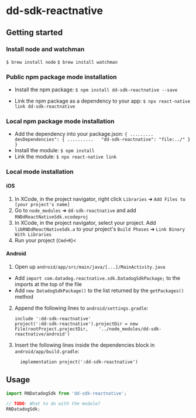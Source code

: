
# dd-sdk-reactnative

## Getting started

### Install node and watchman

`$ brew install node`
`$ brew install watchman`

### Public npm package mode installation

* Install the npm package:
`$ npm install dd-sdk-reactnative --save`

* Link the npm package as a dependency to your app:
`$ npx react-native link dd-sdk-reactnative`

### Local npm package mode installation
* Add the dependency into your package.json:
`{
  .........
  devDependencies": {
    ..........  
    "dd-sdk-reactnative": "file:../"
  }
}`
* Install the module: `$ npm install`
* Link the module: `$ npx react-native link`


### Local mode installation

#### iOS

1. In XCode, in the project navigator, right click `Libraries` ➜ `Add Files to [your project's name]`
2. Go to `node_modules` ➜ `dd-sdk-reactnative` and add `RNDdReactNativeSdk.xcodeproj`
3. In XCode, in the project navigator, select your project. Add `libRNDdReactNativeSdk.a` to your project's `Build Phases` ➜ `Link Binary With Libraries`
4. Run your project (`Cmd+R`)<

#### Android

1. Open up `android/app/src/main/java/[...]/MainActivity.java`
  - Add `import com.datadog.reactnative.sdk.DatadogSdkPackage;` to the imports at the top of the file
  - Add `new DatadogSdkPackage()` to the list returned by the `getPackages()` method
2. Append the following lines to `android/settings.gradle`:
  	```
  	include ':dd-sdk-reactnative'
  	project(':dd-sdk-reactnative').projectDir = new File(rootProject.projectDir, 	'../node_modules/dd-sdk-reactnative/android')
  	```
3. Insert the following lines inside the dependencies block in `android/app/build.gradle`:
  	```
      implementation project(':dd-sdk-reactnative')
  	```


## Usage
```javascript
import RNDatadogSdk from 'dd-sdk-reactnative';

// TODO: What to do with the module?
RNDatadogSdk;
```

